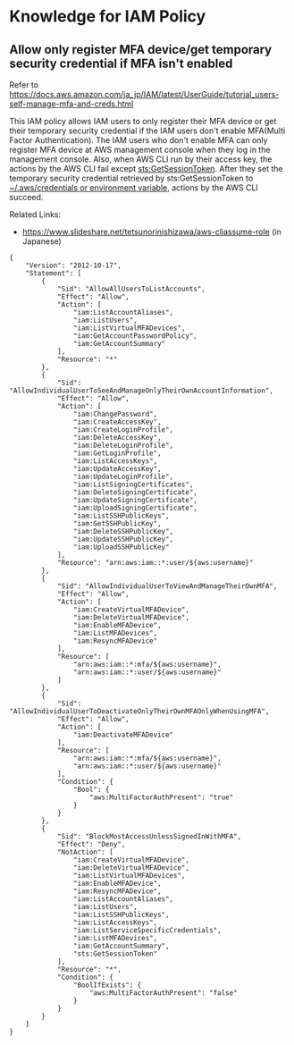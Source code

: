 # Knowledge for IAM Policy
## Allow only register MFA device/get temporary security credential if MFA isn't enabled
Refer to https://docs.aws.amazon.com/ja_jp/IAM/latest/UserGuide/tutorial_users-self-manage-mfa-and-creds.html

This IAM policy allows IAM users to only register their MFA device or get their temporary security credential
if the IAM users don't enable MFA(Multi Factor Authentication).
The IAM users who don't enable MFA can only register MFA device at AWS management console
when they log in the management console. Also, when AWS CLI run by their access key,
the actions by the AWS CLI fail except [sts:GetSessionToken](https://docs.aws.amazon.com/STS/latest/APIReference/API_GetSessionToken.html).
After they set the temporary security credential retrieved by sts:GetSessionToken
to [~/.aws/credentials or environment variable](https://aws.amazon.com/jp/premiumsupport/knowledge-center/authenticate-mfa-cli/),
actions by the AWS CLI succeed.

Related Links:
* https://www.slideshare.net/tetsunorinishizawa/aws-cliassume-role (in Japanese)

```
{
    "Version": "2012-10-17",
    "Statement": [
        {
            "Sid": "AllowAllUsersToListAccounts",
            "Effect": "Allow",
            "Action": [
                "iam:ListAccountAliases",
                "iam:ListUsers",
                "iam:ListVirtualMFADevices",
                "iam:GetAccountPasswordPolicy",
                "iam:GetAccountSummary"
            ],
            "Resource": "*"
        },
        {
            "Sid": "AllowIndividualUserToSeeAndManageOnlyTheirOwnAccountInformation",
            "Effect": "Allow",
            "Action": [
                "iam:ChangePassword",
                "iam:CreateAccessKey",
                "iam:CreateLoginProfile",
                "iam:DeleteAccessKey",
                "iam:DeleteLoginProfile",
                "iam:GetLoginProfile",
                "iam:ListAccessKeys",
                "iam:UpdateAccessKey",
                "iam:UpdateLoginProfile",
                "iam:ListSigningCertificates",
                "iam:DeleteSigningCertificate",
                "iam:UpdateSigningCertificate",
                "iam:UploadSigningCertificate",
                "iam:ListSSHPublicKeys",
                "iam:GetSSHPublicKey",
                "iam:DeleteSSHPublicKey",
                "iam:UpdateSSHPublicKey",
                "iam:UploadSSHPublicKey"
            ],
            "Resource": "arn:aws:iam::*:user/${aws:username}"
        },
        {
            "Sid": "AllowIndividualUserToViewAndManageTheirOwnMFA",
            "Effect": "Allow",
            "Action": [
                "iam:CreateVirtualMFADevice",
                "iam:DeleteVirtualMFADevice",
                "iam:EnableMFADevice",
                "iam:ListMFADevices",
                "iam:ResyncMFADevice"
            ],
            "Resource": [
                "arn:aws:iam::*:mfa/${aws:username}",
                "arn:aws:iam::*:user/${aws:username}"
            ]
        },
        {
            "Sid": "AllowIndividualUserToDeactivateOnlyTheirOwnMFAOnlyWhenUsingMFA",
            "Effect": "Allow",
            "Action": [
                "iam:DeactivateMFADevice"
            ],
            "Resource": [
                "arn:aws:iam::*:mfa/${aws:username}",
                "arn:aws:iam::*:user/${aws:username}"
            ],
            "Condition": {
                "Bool": {
                    "aws:MultiFactorAuthPresent": "true"
                }
            }
        },
        {
            "Sid": "BlockMostAccessUnlessSignedInWithMFA",
            "Effect": "Deny",
            "NotAction": [
                "iam:CreateVirtualMFADevice",
                "iam:DeleteVirtualMFADevice",
                "iam:ListVirtualMFADevices",
                "iam:EnableMFADevice",
                "iam:ResyncMFADevice",
                "iam:ListAccountAliases",
                "iam:ListUsers",
                "iam:ListSSHPublicKeys",
                "iam:ListAccessKeys",
                "iam:ListServiceSpecificCredentials",
                "iam:ListMFADevices",
                "iam:GetAccountSummary",
                "sts:GetSessionToken"
            ],
            "Resource": "*",
            "Condition": {
                "BoolIfExists": {
                    "aws:MultiFactorAuthPresent": "false"
                }
            }
        }
    ]
}
```
